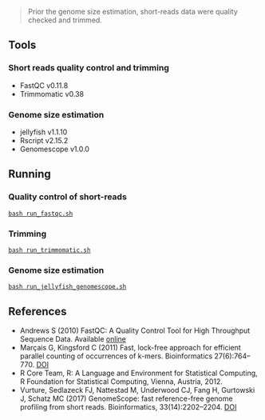 > Prior the genome size estimation, short-reads data were quality checked and trimmed.

## Tools
### Short reads quality control and trimming
* FastQC v0.11.8
* Trimmomatic v0.38

### Genome size estimation
* jellyfish v1.1.10
* Rscript v2.15.2
* Genomescope v1.0.0

## Running
### Quality control of short-reads


[`bash run_fastqc.sh`](https://github.com/Yedomon/Genome_Assembly_Fusarium_oxysporum_f.sp._sesami/blob/master/01.Genome_size_estimation/run_fastqc.sh)



### Trimming

[`bash run_trimmomatic.sh`](https://github.com/Yedomon/Genome_Assembly_Fusarium_oxysporum_f.sp._sesami/blob/master/01.Genome_size_estimation/run_trimmomatic.sh)



### Genome size estimation

[`bash run_jellyfish_genomescope.sh`](https://github.com/Yedomon/Genome_Assembly_Fusarium_oxysporum_f.sp._sesami/blob/master/01.Genome_size_estimation/run_jellyfish_genomescope.sh)


## References
* Andrews S (2010) FastQC: A Quality Control Tool for High Throughput Sequence Data. Available [online](http://www.bioinformatics.babraham.ac.uk/projects/fastqc/)
* Marçais G, Kingsford C (2011) Fast, lock-free approach for efficient parallel counting of occurrences of k-mers. Bioinformatics 27(6):764–770. [DOI](https://doi.org/10.1093/bioinformatics/btr011)
* R Core Team, R: A Language and Environment for Statistical Computing, R Foundation for Statistical Computing, Vienna, Austria, 2012.
* Vurture, Sedlazeck FJ, Nattestad M, Underwood CJ, Fang H, Gurtowski J, Schatz MC (2017) GenomeScope: fast reference-free genome profiling from short reads. Bioinformatics, 33(14):2202–2204. [DOI](https://doi.org/10.1093/bioinformatics/btx153)
